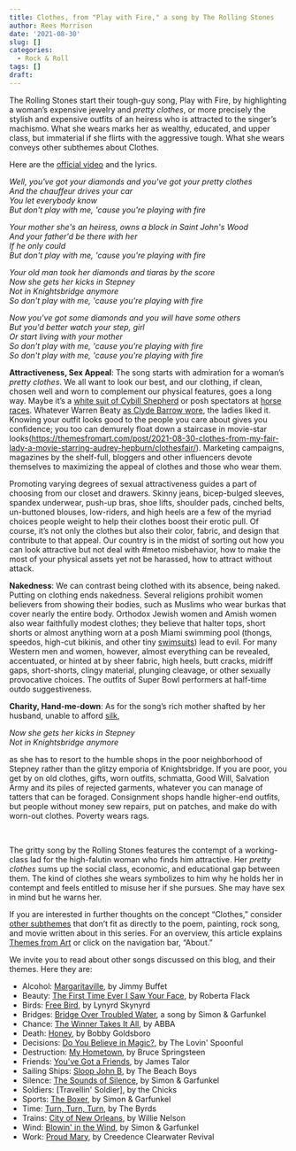 ```yaml
---
title: Clothes, from "Play with Fire," a song by The Rolling Stones
author: Rees Morrison
date: '2021-08-30'
slug: []
categories:
  - Rock & Roll
tags: []
draft: 
---
```


The Rolling Stones start their tough-guy song, Play with Fire, by highlighting a woman’s expensive jewelry and *pretty clothes*, or more precisely the stylish and expensive outfits of an heiress who is attracted to the singer’s machismo.  What she wears marks her as wealthy, educated, and upper class, but immaterial if she flirts with the aggressive tough.  What she wears conveys other subthemes about Clothes.

<!--more-->

Here are the [official video](https://www.youtube.com/watch?v=l3LFML_pxlY) and the lyrics.

*Well, you've got your diamonds and you've got your pretty clothes*  
*And the chauffeur drives your car*  
*You let everybody know*  
*But don't play with me, 'cause you're playing with fire*  

*Your mother she's an heiress, owns a block in Saint John's Wood*  
*And your father'd be there with her*  
*If he only could*  
*But don't play with me, 'cause you're playing with fire*  

*Your old man took her diamonds and tiaras by the score*  
*Now she gets her kicks in Stepney*  
*Not in Knightsbridge anymore*  
*So don't play with me, 'cause you're playing with fire*  

*Now you've got some diamonds and you will have some others*  
*But you'd better watch your step, girl*  
*Or start living with your mother*  
*So don't play with me, 'cause you're playing with fire*  
*So don't play with me, 'cause you're playing with fire*  

**Attractiveness, Sex Appeal**:   The song starts with admiration for a woman’s *pretty clothes*.  We all want to look our best, and our clothing, if clean, chosen well and worn to complement our physical features, goes a long way.  Maybe it’s a [white suit of Cybill Shepherd](https://themesfromart.com/post/2021-04-21-beauty-taxi-driver-a-movie-with-robert-de-niro-and-cybill-shepherd/beautytaxi/) or posh spectators at [horse races](https://themesfromart.com/post/2021-07-12-sports-from-racers-before-the-stands-a-painting-by-edgar-degas/sportsdegas/).  Whatever Warren Beaty [as Clyde Barrow wore](https://themesfromart.com/post/2021-05-03-death-from-bonnie-clyde-a-movie-starring-warren-beatty-and-faye-dunaway/deathbonnie/), the ladies liked it.  Knowing your outfit looks good to the people you care about gives you confidence;  you too can demurely float down a staircase in movie-star looks(https://themesfromart.com/post/2021-08-30-clothes-from-my-fair-lady-a-movie-starring-audrey-hepburn/clothesfair/).  Marketing campaigns, magazines by the shelf-full, bloggers and other influencers devote themselves to maximizing the appeal of clothes and those who wear them.

Promoting varying degrees of sexual attractiveness guides a part of choosing from our closet and drawers.  Skinny jeans, bicep-bulged sleeves, spandex underwear, push-up bras, shoe lifts, shoulder pads, cinched belts, un-buttoned blouses, low-riders, and high heels are a few of the myriad choices people weight to help their clothes boost their erotic pull.  Of course, it’s not only the clothes but also their color, fabric, and design that contribute to that appeal.  Our country is in the midst of sorting out how you can look attractive but not deal with #metoo misbehavior, how to make the most of your physical assets yet not be harassed, how to attract without attack.

**Nakedness**:   We can contrast being clothed with its absence, being naked.  Putting on clothing ends nakedness.  Several religions prohibit women believers from showing their bodies, such as Muslims who wear burkas that cover nearly the entire body.  Orthodox Jewish women and Amish women also wear faithfully modest clothes; they believe that halter tops, short shorts or almost anything worn at a posh Miami swimming pool (thongs, speedos, high-cut bikinis, and other tiny [swimsuits](https://themesfromart.com/post/2021-08-30-clothes-from-bathers-at-asnieres-a-painting-by-georges-seurat/clothesbathers/)) lead to evil.  For many Western men and women, however, almost everything can be revealed, accentuated, or hinted at by sheer fabric, high heels, butt cracks, midriff gaps, short-shorts, clingy material, plunging cleavage, or other sexually provocative choices.  The outfits of Super Bowl performers at half-time outdo suggestiveness.

**Charity, Hand-me-down**:  As for the song’s rich mother shafted by her husband, unable to afford [silk](https://themesfromart.com/post/2021-08-30-clothes-from-upon-julia-s-clothes-a-poem-by-robert-herrick/clothesjulia/), 

*Now she gets her kicks in Stepney*  
*Not in Knightsbridge anymore*

as she has to resort to the humble shops in the poor neighborhood of Stepney rather than the glitzy emporia of Knightsbridge.  If you are poor, you get by on old clothes, gifts, worn outfits, schmatta, Good Will, Salvation Army and its piles of rejected garments, whatever you can manage of tatters that can be foraged.  Consignment shops handle higher-end outfits, but people without money sew repairs, put on patches, and make do with worn-out clothes.  Poverty wears rags.

&nbsp;

The gritty song by the Rolling Stones features the contempt of a working-class lad for the high-falutin woman who finds him attractive.  Her *pretty clothes* sums up the social class, economic, and educational gap between them.  The kind of clothes she wears symbolizes to him why he holds her in contempt and feels entitled to misuse her if she pursues.  She may have sex in mind but he warns her.


If you are interested in further thoughts on the concept “Clothes,” consider [other subthemes](https://themesfromart.com/post/2021-08-30-clothes-additional-subthemes/clothesaddl/) that don’t fit as directly to the poem, painting, rock song, and movie written about in this series.  For an overview, this article explains [Themes from Art](http://bit.ly/3sRXopI) or click on the navigation bar, “About.”

We invite you to read about other songs discussed on this blog, and their themes.  Here they are:

* Alcohol: [Margaritaville](https://themesfromart.com/post/2021-02-01-alcohol-margaritaville-buffet/alcoholmargarita/), by Jimmy Buffet
* Beauty: [The First Time Ever I Saw Your Face](https://themesfromart.com/post/2021-04-21-beautyflack/beautyflack/), by Roberta Flack
* Birds: [Free Bird]( https://themesfromart.com/post/2021-06-07-birds-free-bird-a-song-by-lynyrd-skynyrd/birdsfreebird/), by Lynyrd Skynyrd
* Bridges: [Bridge Over Troubled Water](https://themesfromart.com/post/2021-07-26-bridges-from-bridge-over-troubled-waters-a-song-by-simon-garfunkel/bridgestroubled/), a song by Simon & Garfunkel
* Chance: [The Winner Takes It All](https://themesfromart.com/post/2021-03-14-chancechurch/chancechurch/), by ABBA
* Death: [Honey](https://themesfromart.com/post/2021-05-03-death-from-honey-sung-by-bobby-goldsboro/deathhoney/), by Bobby Goldsboro
* Decisions: [Do You Believe in Magic?](https://themesfromart.com/post/2021-02-08-decisions-from-do-you-believe-in-magic-a-song-by-the-lovin-spoonful/decisionsmagicspoonful/), by The Lovin' Spoonful
* Destruction:	[My Hometown](https://themesfromart.com/post/2021-02-18-destruction-from-my-hometown-a-rock-ballad-by-bruce-springsteen/destructhometown/), by Bruce Springsteen
* Friends: [You've Got a Friends](https://themesfromart.com/post/2021-06-20-friends-you-ve-got-a-friend-a-song-by-carol-king-sung-by-james-taylor/friendstaylor/), by James Talor
* Sailing Ships: [Sloop John B](https://themesfromart.com/post/2021-06-27-sailingships-from-sloop-john-b-a-rock-song-by-the-beach-boys/sailingshipsjohnb/), by The Beach Boys
* Silence: [The Sounds of Silence](https://themesfromart.com/post/2021-04-08-silencesounds/silencesounds/), by Simon & Garfunkel
* Soldiers: [Travellin' Soldier], by the Chicks
* Sports: [The Boxer](https://themesfromart.com/post/2021-07-12-sports-from-the-boxer-a-song-by-simon-garfunkel/sportsboxer/), by Simon & Garfunkel
* Time:	[Turn, Turn, Turn](https://themesfromart.com/post/2021-03-08-time-from-turn-turn-turn-by-the-byrds/timeturnturn/), by The Byrds
* Trains: [City of New Orleans](https://themesfromart.com/post/2021-05-10-trainsorleans/trainsorleans/), by Willie Nelson
* Wind: [Blowin' in the Wind](https://themesfromart.com/post/2021-08-12-wind-from-blowin-in-the-wind-a-song-by-bob-dylan/windblowin/), by Simon & Garfunkel
* Work:	 [Proud Mary](https://themesfromart.com/post/2021-02-26-workproud/workproud/), by Creedence Clearwater Revival
